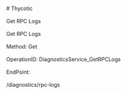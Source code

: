 <br>#     Thycotic</br>
<br>Get RPC Logs</br>
<br>Get RPC Logs</br>
<br>Method: Get</br>
<br>OperationID: DiagnosticsService_GetRPCLogs</br>
<br>EndPoint:</br>
<br>/diagnostics/rpc-logs</br>
